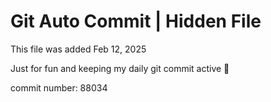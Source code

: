# Git Auto Commit | Hidden File

This file was added Feb 12, 2025

Just for fun and keeping my daily git commit active 🤪

commit number: 88034
